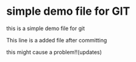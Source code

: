 # simple demo file for GIT

this is a simple demo file for git

This line is a added file after committing

this might cause a problem!!(updates)
